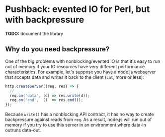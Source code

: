 # Pushback: evented IO for Perl, but with backpressure
**TODO:** document the library


## Why do you need backpressure?
One of the big problems with nonblocking/evented IO is that it's easy to run out
of memory if your IO resources have very different performance characteristics.
For example, let's suppose you have a node.js webserver that accepts data and
writes it back to the client (`cat`, more or less):

```js
http.createServer((req, res) => {
  // ...
  req.on('data', (d) => res.write(d));
  req.on('end',  ()  => res.end());
});
```

Because `write()` has a nonblocking API contract, it has no way to create
backpressure against reads from `req`. As a result, node.js will run out of
memory if you try to use this server in an environment where data-in outruns
data-out.
